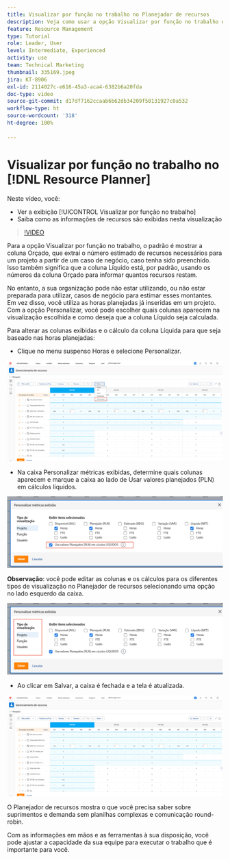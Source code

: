 ```yaml
---
title: Visualizar por função no trabalho no Planejador de recursos
description: Veja como usar a opção Visualizar por função no trabalho e como as informações dos recursos são exibidas nessa visualização.
feature: Resource Management
type: Tutorial
role: Leader, User
level: Intermediate, Experienced
activity: use
team: Technical Marketing
thumbnail: 335169.jpeg
jira: KT-8906
exl-id: 2114027c-e616-45a3-aca4-6382b6a20fda
doc-type: video
source-git-commit: d17df7162ccaab6b62db34209f50131927c0a532
workflow-type: ht
source-wordcount: '318'
ht-degree: 100%

---
```


# Visualizar por função no trabalho no [!DNL Resource Planner]

Neste vídeo, você:

* Ver a exibição [!UICONTROL Visualizar por função no trabalho]
* Saiba como as informações de recursos são exibidas nesta visualização


>[!VIDEO](https://video.tv.adobe.com/v/335169/?quality=12&learn=on&enablevpops)

Para a opção Visualizar por função no trabalho, o padrão é mostrar a coluna Orçado, que extrai o número estimado de recursos necessários para um projeto a partir de um caso de negócio, caso tenha sido preenchido. Isso também significa que a coluna Líquido está, por padrão, usando os números da coluna Orçado para informar quantos recursos restam.

No entanto, a sua organização pode não estar utilizando, ou não estar preparada para utilizar, casos de negócio para estimar esses montantes. Em vez disso, você utiliza as horas planejadas já inseridas em um projeto. Com a opção Personalizar, você pode escolher quais colunas aparecem na visualização escolhida e como deseja que a coluna Líquido seja calculada.

Para alterar as colunas exibidas e o cálculo da coluna Líquida para que seja baseado nas horas planejadas:

* Clique no menu suspenso Horas e selecione Personalizar.

![Opção personalizar no menu suspenso](assets/NetHours01.png)

* Na caixa Personalizar métricas exibidas, determine quais colunas aparecem e marque a caixa ao lado de Usar valores planejados (PLN) em cálculos líquidos.

![Usar valores planejados na opção de cálculos líquidos](assets/NetHours02.png)

**Observação**: você pode editar as colunas e os cálculos para os diferentes tipos de visualização no Planejador de recursos selecionando uma opção no lado esquerdo da caixa.

![Opções de tipo de visualização](assets/NetHours03.jpg)

* Ao clicar em Salvar, a caixa é fechada e a tela é atualizada.

![Ferramenta de planejamento de recursos](assets/NetHours04.jpg)

O Planejador de recursos mostra o que você precisa saber sobre suprimentos e demanda sem planilhas complexas e comunicação round-robin.

Com as informações em mãos e as ferramentas à sua disposição, você pode ajustar a capacidade da sua equipe para executar o trabalho que é importante para você.
